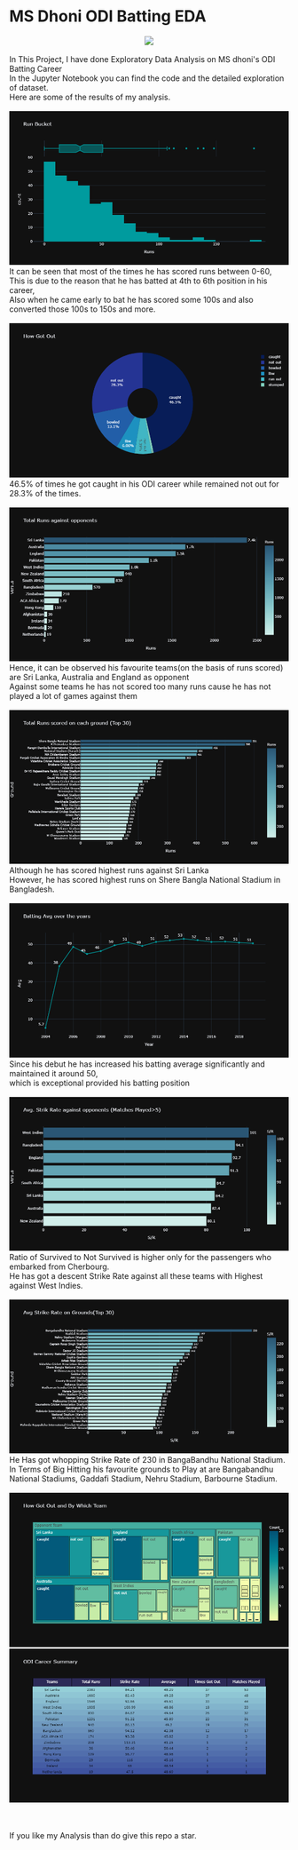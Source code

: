 # MS Dhoni ODI Batting EDA
<p align="center">
<img src="https://gumlet.assettype.com/thebridgechronicle%2Fimport%2Fs3fs-public%2Fnews-story%2Fcover-images%2F4Dhoni_F_3.jpg?w=1200&auto=format%2Ccompress&ogImage=true">
 </p>
In This Project, I have done Exploratory Data Analysis on MS dhoni's ODI Batting Career<br>
In the Jupyter Notebook you can find the code and the detailed exploration of dataset.<br>
Here are some of the results of my analysis.<br><br>

<img src="https://github.com/Mohan-Gupta/EDA/blob/main/MS%20Dhoni/Plots/Run%20Bucket.png">
It can be seen that most of the times he has scored runs between 0-60,<br>
This is due to the reason that he has batted at 4th to 6th position in his career,<br>
Also when he came early to bat he has scored some 100s and also converted those 100s to 150s and more.<br><br>

<img src="https://github.com/Mohan-Gupta/EDA/blob/main/MS%20Dhoni/Plots/How%20Got%20Out%20(Pie%20Chart).png">
46.5% of times he got caught in his ODI career while remained not out for 28.3% of the times.<br><br>

<img src="https://github.com/Mohan-Gupta/EDA/blob/main/MS%20Dhoni/Plots/Total%20Runs%20(opponents).png">
Hence, it can be observed his favourite teams(on the basis of runs scored) are Sri Lanka, Australia and England as opponent<br>
Against some teams he has not scored too many runs cause he has not played a lot of games against them<br><br>

<img src="https://github.com/Mohan-Gupta/EDA/blob/main/MS%20Dhoni/Plots/Total%20Runs%20(Ground).png">
Although he has scored highest runs against Sri Lanka<br> 
However, he has scored highest runs on Shere Bangla National Stadium in Bangladesh.<br><br>

<img src="https://github.com/Mohan-Gupta/EDA/blob/main/MS%20Dhoni/Plots/Batting%20Avg.png">
 Since his debut he has increased his batting average significantly and maintained it around 50,<br>
 which is exceptional provided his batting position<br><br>
 
<img src="https://github.com/Mohan-Gupta/EDA/blob/main/MS%20Dhoni/Plots/Avg%20SR%20(opponents).png">
Ratio of Survived to Not Survived is higher only for the passengers who embarked from Cherbourg.<br>
He has got a descent Strike Rate against all these teams with Highest against West Indies.<br><br>

<img src="https://github.com/Mohan-Gupta/EDA/blob/main/MS%20Dhoni/Plots/Avg%20SR%20(Grounds).png">
He Has got whopping Strike Rate of 230 in BangaBandhu National Stadium.<br>
In Terms of Big Hitting his favourite grounds to Play at are Bangabandhu National Stadiums, Gaddafi Stadium, Nehru Stadium, Barbourne Stadium.<br><br>

<img src="https://github.com/Mohan-Gupta/EDA/blob/main/MS%20Dhoni/Plots/Teams%20and%20How%20Dismissed.png">
<br>
<img src="https://github.com/Mohan-Gupta/EDA/blob/main/MS%20Dhoni/Plots/ODI%20Summary.png">

 
 <br><br>If you like my Analysis than do give this repo a star.
